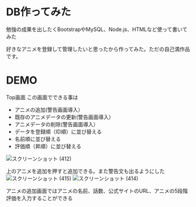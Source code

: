 # DB作ってみた

勉強の成果を出したくBootstrapやMySQL、Node.js、HTMLなど使って書いてみた

好きなアニメを登録して管理したいと思ったから作ってみた。ただの自己満作品です。

# DEMO
Top画面
この画面でできる事は
* アニメの追加(警告画面導入）
* 既存のアニメデータの更新(警告画面導入）
* アニメデータの削除(警告画面導入）
* データを登録順（ID順）に並び替える
* 名前順に並び替える
* 評価順（昇順）に並び替える

![スクリーンショット (412)](https://user-images.githubusercontent.com/67303349/120938411-8b651980-c74d-11eb-8f5c-0e90f7de51ef.png)


上のアニメを追加を押すと追加できる。また警告文も出るようにした
![スクリーンショット (415)](https://user-images.githubusercontent.com/67303349/120938471-d41cd280-c74d-11eb-9b5d-5c14e69e4b5f.png)
![スクリーンショット (414)](https://user-images.githubusercontent.com/67303349/120938478-d97a1d00-c74d-11eb-9d3d-920402d63e87.png)

アニメの追加画面ではアニメの名前、話数、公式サイトのURL、アニメの5段階評価を入力することができる


